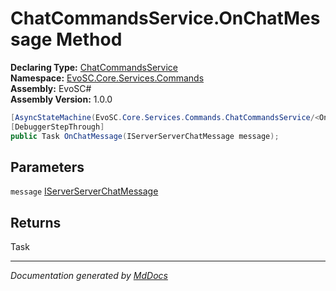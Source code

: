 ﻿<!--  
  <auto-generated>   
    The contents of this file were generated by a tool.  
    Changes to this file may be list if the file is regenerated  
  </auto-generated>   
-->

# ChatCommandsService.OnChatMessage Method

**Declaring Type:** [ChatCommandsService](../index.md)  
**Namespace:** [EvoSC.Core.Services.Commands](../../index.md)  
**Assembly:** EvoSC\#  
**Assembly Version:** 1.0.0

```csharp
[AsyncStateMachine(EvoSC.Core.Services.Commands.ChatCommandsService/<OnChatMessage>d__5)]
[DebuggerStepThrough]
public Task OnChatMessage(IServerServerChatMessage message);
```

## Parameters

`message`  [IServerServerChatMessage](../../../../../Interfaces/Messages/IServerServerChatMessage/index.md)

## Returns

Task

___

*Documentation generated by [MdDocs](https://github.com/ap0llo/mddocs)*
